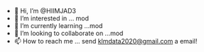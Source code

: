 - 👋 Hi, I’m @HIIMJAD3
- 👀 I’m interested in ... mod
- 🌱 I’m currently learning ...mod
- 💞️ I’m looking to collaborate on ...mod
- 📫 How to reach me ... send klmdata2020@gmail.com  a email!


<!---
HIIMJAD3/HIIMJAD3 is a ✨ special ✨ repository because its `README.md` (this file) appears on your GitHub profile.
You can click the Preview link to take a look at your changes.
--->
